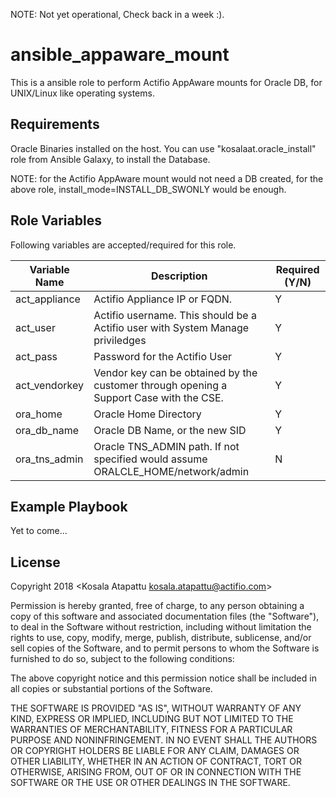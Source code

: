NOTE: Not yet operational, Check back in a week :).

ansible_appaware_mount
======================

This is a ansible role to perform Actifio AppAware mounts for Oracle DB, for UNIX/Linux like operating systems.

Requirements
------------

Oracle Binaries installed on the host. You can use "kosalaat.oracle_install" role from Ansible Galaxy, to install the Database. 

NOTE: for the Actifio AppAware mount would not need a DB created, for the above role, install_mode=INSTALL_DB_SWONLY would be enough.

Role Variables
--------------

Following variables are accepted/required for this role. 

| Variable Name  | Description | Required (Y/N) |
|----------------|---|---|
| act_appliance  | Actifio Appliance IP or FQDN. | Y               |
| act_user       | Actifio username. This should be a Actifio user with System Manage priviledges | Y
| act_pass       | Password for the Actifio User | Y
| act_vendorkey  | Vendor key can be obtained by the customer through opening a Support Case with the CSE. | Y
| ora_home       | Oracle Home Directory | Y
| ora_db_name    | Oracle DB Name, or the new SID | Y
| ora_tns_admin  | Oracle TNS_ADMIN path. If not specified would assume ORALCLE_HOME/network/admin | N


Example Playbook
----------------

Yet to come...

License
-------

Copyright 2018 <Kosala Atapattu kosala.atapattu@actifio.com>

Permission is hereby granted, free of charge, to any person obtaining a copy of this software and associated documentation files (the "Software"), to deal in the Software without restriction, including without limitation the rights to use, copy, modify, merge, publish, distribute, sublicense, and/or sell copies of the Software, and to permit persons to whom the Software is furnished to do so, subject to the following conditions:

The above copyright notice and this permission notice shall be included in all copies or substantial portions of the Software.

THE SOFTWARE IS PROVIDED "AS IS", WITHOUT WARRANTY OF ANY KIND, EXPRESS OR IMPLIED, INCLUDING BUT NOT LIMITED TO THE WARRANTIES OF MERCHANTABILITY, FITNESS FOR A PARTICULAR PURPOSE AND NONINFRINGEMENT. IN NO EVENT SHALL THE AUTHORS OR COPYRIGHT HOLDERS BE LIABLE FOR ANY CLAIM, DAMAGES OR OTHER LIABILITY, WHETHER IN AN ACTION OF CONTRACT, TORT OR OTHERWISE, ARISING FROM, OUT OF OR IN CONNECTION WITH THE SOFTWARE OR THE USE OR OTHER DEALINGS IN THE SOFTWARE.
